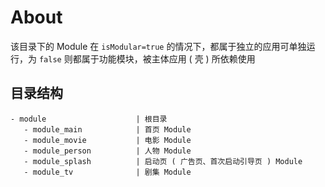 # About

该目录下的 Module 在 `isModular=true` 的情况下，都属于独立的应用可单独运行，为 `false` 则都属于功能模块，被主体应用 ( 壳 ) 所依赖使用

## 目录结构

```
- module                    | 根目录
   - module_main            | 首页 Module
   - module_movie           | 电影 Module
   - module_person          | 人物 Module
   - module_splash          | 启动页 ( 广告页、首次启动引导页 ) Module
   - module_tv              | 剧集 Module
```